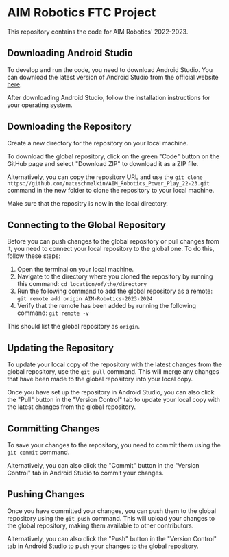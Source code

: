 # AIM Robotics FTC Project

This repository contains the code for AIM Robotics' 2022-2023.

## Downloading Android Studio

To develop and run the code, you need to download Android Studio. You can download the latest version of Android Studio from the official website [here](https://developer.android.com/studio).

After downloading Android Studio, follow the installation instructions for your operating system.

## Downloading the Repository

Create a new directory for the repository on your local machine.

To download the global repository, click on the green "Code" button on the GitHub page and select "Download ZIP" to download it as a ZIP file.

Alternatively, you can copy the repository URL and use the `git clone https://github.com/nateschmelkin/AIM_Robotics_Power_Play_22-23.git` command in the new folder to clone the repository to your local machine.

Make sure that the repositry is now in the local directory.

## Connecting to the Global Repository

Before you can push changes to the global repository or pull changes from it, you need to connect your local repository to the global one. To do this, follow these steps:

1. Open the terminal on your local machine.
2. Navigate to the directory where you cloned the repository by running this command: `cd location/of/the/directory`
3. Run the following command to add the global repository as a remote: `git remote add origin AIM-Robotics-2023-2024`
4. Verify that the remote has been added by running the following command: `git remote -v`

This should list the global repository as `origin`.


## Updating the Repository

To update your local copy of the repository with the latest changes from the global repository, use the `git pull` command. This will merge any changes that have been made to the global repository into your local copy.

Once you have set up the repository in Android Studio, you can also click the "Pull" button in the "Version Control" tab to update your local copy with the latest changes from the global repository.


## Committing Changes

To save your changes to the repository, you need to commit them using the `git commit` command.

Alternatively, you can also click the "Commit" button in the "Version Control" tab in Android Studio to commit your changes.


## Pushing Changes

Once you have committed your changes, you can push them to the global repository using the `git push` command. This will upload your changes to the global repository, making them available to other contributors.

Alternatively, you can also click the "Push" button in the "Version Control" tab in Android Studio to push your changes to the global repository.